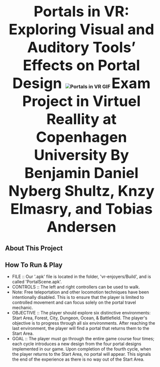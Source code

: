 <h3 align="center">
  <span style="font-size: 48px;">
    Portals in VR: Exploring Visual and Auditory Tools’ Effects on Portal Design 
  </span>
  <img src="portal.gif" alt="Portals in VR GIF">
  <span style="font-size: 48px;">
       Exam Project in Virtuel Reallity at Copenhagen University
  </span>
  <span style="font-size: 48px;">
        By Benjamin Daniel Nyberg Shultz, Knzy Elmasry, and Tobias Andersen
  </span>
</h3>

## About This Project


## How To Run & Play
- FILE :: Our '.apk' file is located in the folder, 'vr-enjoyers/Build', and is called 'PortalScene.apk'.
- CONTROLS :: The left and right controllers can be used to walk.
- Note: Free teleportation and other locomotion techniques have been intentionally disabled. This is to ensure that the player is limited to controlled movement and can focus solely on the portal travel mechanic.
- OBJECTIVE :: The player should explore six distinctive environments: Start Area, Forest, City, Dungeon, Ocean, & Battlefield. The player's objective is to progress through all six environments. After reaching the last environment, the player will find a portal that returns them to the Start Area.
- GOAL :: The player must go through the entire game course four times; each cycle introduces a new design from the four portal designs implemented in our game. Upon completion of the fourth cycle, when the player returns to the Start Area, no portal will appear. This signals the end of the experience as there is no way out of the Start Area.


